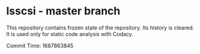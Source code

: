 # lsscsi - master branch

This repository contains frozen state of the repository.
Its history is cleared. It is used only for static code
analysis with Codacy.

Commit Time: 1687863845